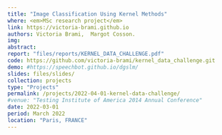 ```yaml
---
title: "Image Classification Using Kernel Methods"
where: <em>MSc research project</em> 
link: https://victoria-brami.github.io
authors: Victoria Brami,  Margot Cosson.
img: 
abstract: 
report: "files/reports/KERNEL_DATA_CHALLENGE.pdf"
code: https://github.com/victoria-brami/kernel_data_challenge.git
demo: #https://speechbot.github.io/dgslm/
slides: files/slides/
collection: projects
type: "Projects"
permalink: /projects/2022-04-01-kernel-data-challenge/
#venue: "Testing Institute of America 2014 Annual Conference"
date: 2022-03-01
period: March 2022
location: "Paris, FRANCE"
---
```


